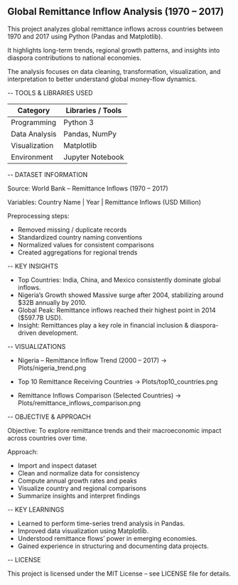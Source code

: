  Global Remittance Inflow Analysis (1970 – 2017)
 ---------------------------------------------------
 This project analyzes global remittance inflows across countries between
 1970 and 2017 using Python (Pandas and Matplotlib).

 It highlights long-term trends, regional growth patterns, and insights
 into diaspora contributions to national economies.

 The analysis focuses on data cleaning, transformation, visualization, 
 and interpretation to better understand global money-flow dynamics.


--  TOOLS & LIBRARIES USED

| Category     | Libraries / Tools         |
|---------------|--------------------------|
| Programming   | Python 3                 |
| Data Analysis | Pandas, NumPy            |
| Visualization | Matplotlib      |
| Environment   | Jupyter Notebook         |

-- DATASET INFORMATION

Source: World Bank – Remittance Inflows (1970 – 2017)

Variables: Country Name | Year | Remittance Inflows (USD Million)

Preprocessing steps:
  - Removed missing / duplicate records
  - Standardized country naming conventions
  - Normalized values for consistent comparisons
  - Created aggregations for regional trends

-- KEY INSIGHTS

- Top Countries: India, China, and Mexico consistently dominate global inflows.
- Nigeria’s Growth showed Massive surge after 2004, stabilizing around $32B annually by 2010.
- Global Peak: Remittance inflows reached their highest point in 2014 ($597.7B USD).
- Insight: Remittances play a key role in financial inclusion & diaspora-driven development.

-- VISUALIZATIONS

- Nigeria – Remittance Inflow Trend (2000 – 2017)
   → Plots/nigeria_trend.png

- Top 10 Remittance Receiving Countries
   → Plots/top10_countries.png

- Remittance Inflows Comparison (Selected Countries)
   → Plots/remittance_inflows_comparison.png

-- OBJECTIVE & APPROACH

Objective:
To explore remittance trends and their macroeconomic impact across countries over time.

Approach:
  - Import and inspect dataset
  - Clean and normalize data for consistency
  - Compute annual growth rates and peaks
  - Visualize country and regional comparisons
  - Summarize insights and interpret findings

-- KEY LEARNINGS

- Learned to perform time-series trend analysis in Pandas.
- Improved data visualization using Matplotlib.
- Understood remittance flows’ power in emerging economies.
- Gained experience in structuring and documenting data projects.

-- LICENSE

This project is licensed under the MIT License – see LICENSE file for details.
